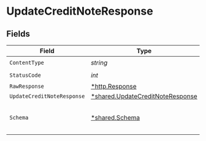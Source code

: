 # UpdateCreditNoteResponse


## Fields

| Field                                                                               | Type                                                                                | Required                                                                            | Description                                                                         |
| ----------------------------------------------------------------------------------- | ----------------------------------------------------------------------------------- | ----------------------------------------------------------------------------------- | ----------------------------------------------------------------------------------- |
| `ContentType`                                                                       | *string*                                                                            | :heavy_check_mark:                                                                  | N/A                                                                                 |
| `StatusCode`                                                                        | *int*                                                                               | :heavy_check_mark:                                                                  | N/A                                                                                 |
| `RawResponse`                                                                       | [*http.Response](https://pkg.go.dev/net/http#Response)                              | :heavy_minus_sign:                                                                  | N/A                                                                                 |
| `UpdateCreditNoteResponse`                                                          | [*shared.UpdateCreditNoteResponse](../../models/shared/updatecreditnoteresponse.md) | :heavy_minus_sign:                                                                  | Success                                                                             |
| `Schema`                                                                            | [*shared.Schema](../../models/shared/schema.md)                                     | :heavy_minus_sign:                                                                  | The request made is not valid.                                                      |